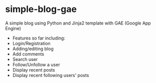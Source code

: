 simple-blog-gae
===============
A simple blog using Python and Jinja2 template with GAE (Google App Engine)

- Features so far including:
- Login/Registration
- Adding/editing blog
- Add comments
- Search user
- Follow/Unfollow a user
- Display recent posts 
- Display recent following users' posts
